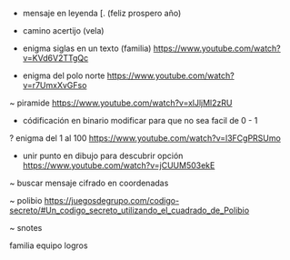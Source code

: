 - mensaje en leyenda [. (feliz prospero año)

- camino acertijo (vela)

- enigma siglas en un texto (familia)
  https://www.youtube.com/watch?v=KVd6V2TTgQc

- enigma del polo norte
https://www.youtube.com/watch?v=r7UmxXvGFso



~ piramide
https://www.youtube.com/watch?v=xlJljMl2zRU

- códificación en binario
  modificar para que no sea facil de 0 - 1


? enigma del 1 al 100
https://www.youtube.com/watch?v=l3FCgPRSUmo

- unir punto en dibujo para descubrir opción
  https://www.youtube.com/watch?v=jCUUM503ekE

~ buscar mensaje cifrado en coordenadas

~ polibio
https://juegosdegrupo.com/codigo-secreto/#Un_codigo_secreto_utilizando_el_cuadrado_de_Polibio

~ snotes

familia
equipo
logros
